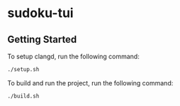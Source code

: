 # sudoku-tui

## Getting Started

To setup clangd, run the following command:
```bash
./setup.sh
```

To build and run the project, run the following command:
```bash
./build.sh
```
